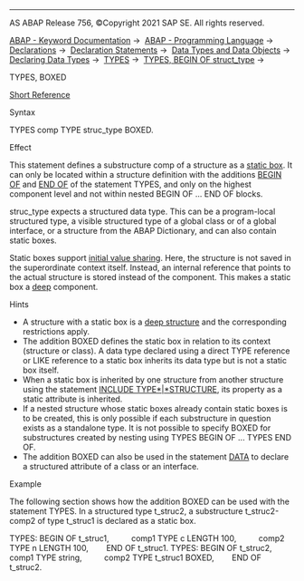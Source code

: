  

* * *

AS ABAP Release 756, ©Copyright 2021 SAP SE. All rights reserved.

[ABAP - Keyword Documentation](javascript:call_link\('abenabap.htm'\)) →  [ABAP - Programming Language](javascript:call_link\('abenabap_reference.htm'\)) →  [Declarations](javascript:call_link\('abendeclarations.htm'\)) →  [Declaration Statements](javascript:call_link\('abenabap_declarations.htm'\)) →  [Data Types and Data Objects](javascript:call_link\('abentypes_and_objects.htm'\)) →  [Declaring Data Types](javascript:call_link\('abentypes_statements.htm'\)) →  [TYPES](javascript:call_link\('abaptypes.htm'\)) →  [TYPES, BEGIN OF struct\_type](javascript:call_link\('abaptypes_struc.htm'\)) → 

TYPES, BOXED

[Short Reference](javascript:call_link\('abaptypes_begin_of_shortref.htm'\))

Syntax

TYPES comp TYPE struc\_type BOXED.

Effect

This statement defines a substructure comp of a structure as a [static box](javascript:call_link\('abenstatic_boxes.htm'\)). It can only be located within a structure definition with the additions [BEGIN OF](javascript:call_link\('abaptypes_struc.htm'\)) and [END OF](javascript:call_link\('abaptypes_struc.htm'\)) of the statement TYPES, and only on the highest component level and not within nested BEGIN OF ... END OF blocks.

struc\_type expects a structured data type. This can be a program-local structured type, a visible structured type of a global class or of a global interface, or a structure from the ABAP Dictionary, and can also contain static boxes.

Static boxes support [initial value sharing](javascript:call_link\('abeninitial_value_sharing_glosry.htm'\) "Glossary Entry"). Here, the structure is not saved in the superordinate context itself. Instead, an internal reference that points to the actual structure is stored instead of the component. This makes a static box a [deep](javascript:call_link\('abendeep_glosry.htm'\) "Glossary Entry") component.

Hints

-   A structure with a static box is a [deep structure](javascript:call_link\('abendeep_structure_glosry.htm'\) "Glossary Entry") and the corresponding restrictions apply.
-   The addition BOXED defines the static box in relation to its context (structure or class). A data type declared using a direct TYPE reference or LIKE reference to a static box inherits its data type but is not a static box itself.
-   When a static box is inherited by one structure from another structure using the statement [INCLUDE TYPE*|*STRUCTURE](javascript:call_link\('abapinclude_type.htm'\)), its property as a static attribute is inherited.
-   If a nested structure whose static boxes already contain static boxes is to be created, this is only possible if each substructure in question exists as a standalone type. It is not possible to specify BOXED for substructures created by nesting using TYPES BEGIN OF ... TYPES END OF.
-   The addition BOXED can also be used in the statement [DATA](javascript:call_link\('abapdata_boxed.htm'\)) to declare a structured attribute of a class or an interface.

Example

The following section shows how the addition BOXED can be used with the statement TYPES. In a structured type t\_struc2, a substructure t\_struc2-comp2 of type t\_struc1 is declared as a static box.

TYPES: BEGIN OF t\_struc1,
         comp1 TYPE c LENGTH 100,
         comp2 TYPE n LENGTH 100,
       END OF t\_struc1.
TYPES: BEGIN OF t\_struc2,
         comp1 TYPE string,
         comp2 TYPE t\_struc1 BOXED,
       END OF t\_struc2.